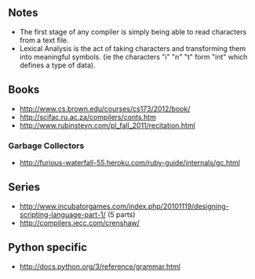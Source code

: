 ## Notes

* The first stage of any compiler is  simply being able to read characters from
  a text file.
* Lexical Analysis is the act of taking characters and transforming them into
  meaningful symbols. (ie the characters "i" "n" "t" form "int" which defines a
  type of data).

## Books

* http://www.cs.brown.edu/courses/cs173/2012/book/
* http://scifac.ru.ac.za/compilers/conts.htm
* http://www.rubinsteyn.com/pl_fall_2011/recitation.html

### Garbage Collectors

* http://furious-waterfall-55.heroku.com/ruby-guide/internals/gc.html

## Series

* http://www.incubatorgames.com/index.php/20101119/designing-scripting-language-part-1/ (5 parts)
* http://compilers.iecc.com/crenshaw/

## Python specific

* http://docs.python.org/3/reference/grammar.html
